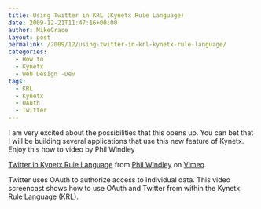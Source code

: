 ```yaml
---
title: Using Twitter in KRL (Kynetx Rule Language)
date: 2009-12-21T11:47:16+00:00
author: MikeGrace
layout: post
permalink: /2009/12/using-twitter-in-krl-kynetx-rule-language/
categories:
  - How to
  - Kynetx
  - Web Design -Dev
tags:
  - KRL
  - Kynetx
  - OAuth
  - Twitter
---
```

I am very excited about the possibilities that this opens up. You can bet that I will be building several applications that use this new feature of Kynetx. Enjoy this how to video by Phil Windley



[Twitter in Kynetx Rule Language](http://vimeo.com/8311960) from [Phil Windley](http://vimeo.com/user2840007) on [Vimeo](http://vimeo.com).

Twitter uses OAuth to authorize access to individual data. This video screencast shows how to use OAuth and Twitter from within the Kynetx Rule Language (KRL).